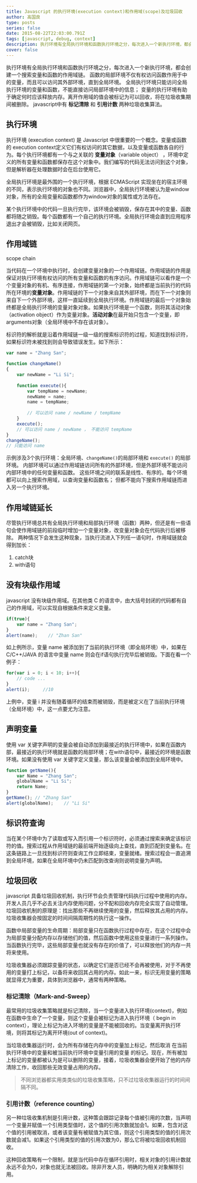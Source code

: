 ```yaml
---
title: Javascript 的执行环境(execution context)和作用域(scope)及垃圾回收
author: 高国良
type: posts
series: false
date: 2015-08-22T22:03:00.791Z
tags: [javascript, debug, context]
description: 执行环境有全局执行环境和函数执行环境之分，每次进入一个新执行环境，都会创建一个搜索变量和函数的作用域链。函数的局部环境不仅有权访问函数作用于中的变量，而且可以访问其外部环境，直到全局环境。全局执行环境只能访问全局执行环境的变量和函数，不能直接访问局部环境中的信息；
cover: false
---
```


执行环境有全局执行环境和函数执行环境之分，每次进入一个新执行环境，都会创建一个搜索变量和函数的作用域链。
函数的局部环境不仅有权访问函数作用于中的变量，而且可以访问其外部环境，直到全局环境。
全局执行环境只能访问全局执行环境的变量和函数，不能直接访问局部环境中的信息；
变量的执行环境有助于确定何时应该释放内存。离开作用域的值会被标记为可以回收，将在垃圾收集期间被删除。
javascript中有 **标记清除** 和 **引用计数** 两种垃圾收集算法。

## 执行环境


执行环境 (execution context) 是 Javascript 中很重要的一个概念。变量或函数的 execution context定义它们有权访问的其它数据，以及变量或函数各自的行为。每个执行环境都有一个与之关联的 **变量对象**（variable object） ，环境中定义的所有变量和函数都保存在这个对象中。我们编写的代码无法访问到这个对象，但是解析器在处理数据时会在后台使用它。

全局执行环境是最外围的一个执行环境，根据 ECMAScript 实现坐在的宿主环境的不同，表示执行环境的对象也不同。浏览器中，全局执行环境被认为是window对象，所有的全局变量和函数都作为window对象的属性或方法存在。

某个执行环境中的代码一旦执行完毕，该环境会被销毁，保存在其中的变量、函数都将随之销毁。每个函数都有一个自己的执行环境。全局执行环境会直到应用程序退出才会被销毁，比如关闭网页。

## 作用域链

scope chain

当代码在一个环境中执行时，会创建变量对象的一个作用域链。作用域链的作用是保证对执行环境有权访问的所有变量和函数的有序访问。作用域链可以看作是一个个变量对象的有机、有序连接，作用域链的第一个对象，始终都是当前执行的代码所在环境的**变量对象**。作用域链的下一个对象来自其外部环境，而在下一个对象则来自下一个外部环境，这样一直延续到全局执行环境。作用域链的最后一个对象始终都是全局执行环境的变量对象对象。如果执行环境是一个函数，则将其活动对象（activation object）作为变量对象。**活动对象**在最开始只包含一个变量，即arguments对象（全局环境中不存在该对象）。

标识符的解析就是沿着作用域链一级一级的搜索标识符的过程，知道找到标识符，如果标识符未被找到则会导致错误发生。如下所示：

```js
var name = "Zhang San";

function changeName()
{
    var newName = "Li Si";
    
    function execute(){
        var tempName = newName;
        newName = name;
        name = tempName;
        
        // 可以访问 name / newName / tempName
    }
    execute();
    // 可以访问 name / newName ， 不能访问 tempName
}
changeName();
// 只能访问 name
```

示例涉及3个执行环境：全局环境、`changeName()`的局部环境和 `execute()` 的局部环境。
内部环境可以通过作用域链访问所有的外部环境，但是外部环境不能访问内部环境中的任何变量和函数。
这些环境之间的联系是线性、有序的。每个环境都可以向上搜索作用域，以查询变量和函数名；
但都不能向下搜索作用域链而进入另一个执行环境。

## 作用域链延长

尽管执行环境总共有全局执行环境和局部执行环境（函数）两种，但还是有一些语句会使作用域链的前段临时增加一个变量对象，改变量对象会在代码执行后被移除。
两种情况下会发生这种现象，当执行流进入下列任一语句时，作用域链就会得到加长：

1. catch块
2. with语句

## 没有块级作用域

javascript 没有块级作用域。在其他类 C 的语言中，由大括号封闭的代码都有自己的作用域，可以实现自根据条件来定义变量。

```js
if(true){
    var name = "Zhang San";
}
alert(name);    // "Zhan San"
```

如上例所示，变量 name 被添加到了当前的执行环境（即全局环境）中，如果在 C/C++/JAVA 的语言中变量 name 则会在if语句执行完毕后被销毁。下面在看一个例子：

```js
for(var i = 0; i < 10; i++){
    // code ...
}
alert(i);     //10
```

上例中，变量 i 并没有随着循环的结束而被销毁，而是被定义在了当前执行环境（全局环境）中，这一点要尤为注意。

## 声明变量

使用 var 关键字声明的变量会被自动添加到最接近的执行环境中，如果在函数内部，最接近的执行环境就是函数的局部环境；在with语句中，最接近的环境是函数环境。如果没有使用 var 关键字定义变量，那么该变量会被添加到全局环境中。

```js
function getName(){
    var Name = "Zhang San";
    globalName = "Li Si";
    return Name;
}
getName(); // "Zhang San"
alert(globalName);    // "Li Si"
```

## 标识符查询

当在某个环境中为了读取或写入而引用一个标识符时，必须通过搜索来确定该标识符的值。搜索过程从作用域链的最前端开始逐级向上查找，直到匹配到变量名。在这条链路上一旦找到标识符则查询工作立即结束，变量就绪。搜索过程会一直追溯到全局环境，如果在全局环境中仍未匹配到改查询则说明变量为声明。

## 垃圾回收

javascript 具备垃圾回收机制，执行环节会负责管理代码执行过程中使用的内存。开发人员几乎不必去关注内存使用问题，分不配和回收内存完全实现了自动管理。垃圾回收机制的原理是：找出那些不再继续使用的变量，然后释放其占用的内存。垃圾收集器会按固定的时间间隔周期性的执行这一操作。

函数中局部变量的生命周期：局部变量只在函数执行过程中存在，在这个过程中会为局部变量分配内存以存储他们的值，然后函数中使用这些变量进行一系列操作。当函数执行完毕，这些局部变量也就没有存在的价值了，可以释放他们的内存一共将来使用。

垃圾收集器必须跟踪变量的状态，以确定它们是否已经不会再被使用，对于不再使用的变量打上标记，以备将来收回其占用的内存。如此一来，标识无用变量的策略就显得尤为重要，具体到浏览器中，通常有两种策略。

### 标记清除（Mark-and-Sweep）

最常用的垃圾收集策略就是标记清除，当一个变量进入执行环境(context)，例如在函数中生命了一个变量，则这个变量会被标记为进入执行环境（ begin in context），理论上标记为进入环境的变量是不能被回收的。当变量离开执行环境，则将其标记为离开环境(out of context)。

当垃圾收集器运行时，会为所有存储在内存中的变量加上标记，然后取消 在当前执行环境中的变量和被当前执行环境中变量引用的变量 的标记。现在，所有被加上标记的变量都被认为是可以删除的变量，接着，垃圾收集器会便开始了他的内存清除工作，收回那些无效变量占用的内存。

> 不同浏览器都实用类类似的垃圾收集策略，只不过垃圾收集器运行的时间间隔不同。

### 引用计数（reference counting）

另一种垃圾收集机制是引用计数，这种策会跟踪记录每个值被引用的次数，当声明一个变量并赋值一个引用类型值时，这个值的引用次数就加会1。如果，包含对这个值的引用被取消，或者该变量有被赋值为其它值，则这个引用类型的值的引用次数就会减1。如果这个引用类型的值的引用次数为0，那么它将被垃圾回收机制回收。

这种回收策略有一个限制，就是当代码中存在循环引用时，相关对象的引用计数就永远不会为0，对象也就无法被回收。除非开发人员，明确的为相关对象解除引用。
